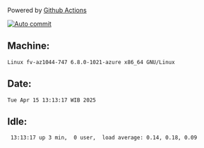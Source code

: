 Powered by [Github Actions](https://github.com/features/actions)

[![Auto commit](https://github.com/hiage/workstation/workflows/Auto%20commit/badge.svg)](https://github.com/hiage/workstation/actions?query=workflow%3A%22Auto+commit%22)

## Machine:
```
Linux fv-az1044-747 6.8.0-1021-azure x86_64 GNU/Linux
```
## Date:
```
Tue Apr 15 13:13:17 WIB 2025
```
## Idle:
```
 13:13:17 up 3 min,  0 user,  load average: 0.14, 0.18, 0.09
```
